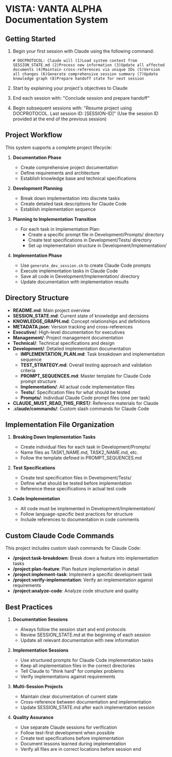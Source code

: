# VISTA: VANTA ALPHA Documentation System

## Getting Started

1. Begin your first session with Claude using the following command:
   
   ```
   # DOCPROTOCOL: Claude will (1)Load system context from SESSION_STATE.md (2)Process new information (3)Update all affected documents (4)Maintain cross-references via unique IDs (5)Version all changes (6)Generate comprehensive session summary (7)Update knowledge graph (8)Prepare handoff state for next session
   ```

2. Start by explaining your project's objectives to Claude

3. End each session with: "Conclude session and prepare handoff"

4. Begin subsequent sessions with: 
   "Resume project using DOCPROTOCOL. Last session ID: [SESSION-ID]"
   (Use the session ID provided at the end of the previous session)

## Project Workflow

This system supports a complete project lifecycle:

1. **Documentation Phase**
   - Create comprehensive project documentation
   - Define requirements and architecture
   - Establish knowledge base and technical specifications

2. **Development Planning**
   - Break down implementation into discrete tasks
   - Create detailed task descriptions for Claude Code
   - Establish implementation sequence

3. **Planning to Implementation Transition**
   - For each task in Implementation Plan:
     - Create a specific prompt file in Development/Prompts/ directory
     - Create test specifications in Development/Tests/ directory
     - Set up implementation structure in Development/Implementation/

4. **Implementation Phase**
   - Use `generate_dev_session.sh` to create Claude Code prompts
   - Execute implementation tasks in Claude Code
   - Save all code in Development/Implementation/ directory
   - Update documentation with implementation results

## Directory Structure

- **README.md**: Main project overview
- **SESSION_STATE.md**: Current state of knowledge and decisions
- **KNOWLEDGE_GRAPH.md**: Concept relationships and definitions
- **METADATA.json**: Version tracking and cross-references
- **Executive/**: High-level documentation for executives
- **Management/**: Project management documentation
- **Technical/**: Technical specifications and design
- **Development/**: Detailed implementation documentation
   - **IMPLEMENTATION_PLAN.md**: Task breakdown and implementation sequence
   - **TEST_STRATEGY.md**: Overall testing approach and validation criteria
   - **PROMPT_SEQUENCES.md**: Master template for Claude Code prompt structure
   - **Implementation/**: All actual code implementation files
   - **Tests/**: Specification files for what should be tested
   - **Prompts/**: Individual Claude Code prompt files (one per task)
- **CLAUDE_MUST_READ_THIS_FIRST/**: Reference materials for Claude
- **.claude/commands/**: Custom slash commands for Claude Code

## Implementation File Organization

1. **Breaking Down Implementation Tasks**
   - Create individual files for each task in Development/Prompts/
   - Name files as TASK1_NAME.md, TASK2_NAME.md, etc.
   - Follow the template defined in PROMPT_SEQUENCES.md

2. **Test Specifications**
   - Create test specification files in Development/Tests/
   - Define what should be tested before implementation
   - Reference these specifications in actual test code

3. **Code Implementation**
   - All code must be implemented in Development/Implementation/
   - Follow language-specific best practices for structure
   - Include references to documentation in code comments

## Custom Claude Code Commands

This project includes custom slash commands for Claude Code:

- **/project:task-breakdown**: Break down a feature into implementation tasks
- **/project:plan-feature**: Plan feature implementation in detail
- **/project:implement-task**: Implement a specific development task  
- **/project:verify-implementation**: Verify an implementation against requirements
- **/project:analyze-code**: Analyze code structure and quality

## Best Practices

1. **Documentation Sessions**
   - Always follow the session start and end protocols
   - Review SESSION_STATE.md at the beginning of each session
   - Update all relevant documentation with new information

2. **Implementation Sessions**
   - Use structured prompts for Claude Code implementation tasks
   - Keep all implementation files in the correct directories
   - Tell Claude to "think hard" for complex problems
   - Verify implementations against requirements

3. **Multi-Session Projects**
   - Maintain clear documentation of current state
   - Cross-reference between documentation and implementation
   - Update SESSION_STATE.md after each implementation session

4. **Quality Assurance**
   - Use separate Claude sessions for verification
   - Follow test-first development when possible
   - Create test specifications before implementation
   - Document lessons learned during implementation
   - Verify all files are in correct locations before session end
